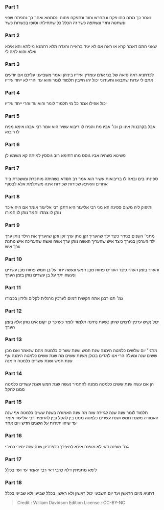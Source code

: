 
### Part 1
ואחר כך מתה בתו פקח ונתחרש וחזר ונתפקח פתוח ונסתמא ואחר כך נתפתח שפוי ונשתטה וחזר ונשתפה כשר זה הכלל כל שתחילתו וסופו בכשרות כשר

### Part 2
שאני התם דאמר קרא או ראה אם לא יגיד בראייה והגדה תלא רחמנא מילתא והא איכא ואלא והוא למה לי

### Part 3
לכדתניא ראה סיאה של בני אדם עומדין ועידיו ביניהן ואמר משביעני עליכם אם יודעים אתם לי עדות שתבואו ותעידוני יכול יהו חייבין תלמוד לומר והוא עד והרי לא ייחד עידיו

### Part 4
יכול אפילו אמר כל מי תלמוד לומר והוא עד והרי ייחד עידיו

### Part 5
אבל בקרבנות אינו כן וכו׳ אביו מת והניח לו ריבוא עשיר הוא אמר רבי אבהו אימא מניח לו ריבוא

### Part 6
פשיטא כשהיה אביו גוסס מהו דתימא רוב גוססין למיתה קא משמע לן

### Part 7
ספינתו בים ובאה לו בריבואות עשיר הוא אמר רב חסדא כשהיתה מוחכרת ומושכרת ביד אחרים והאיכא שכירות שכירות אינה משתלמת אלא לבסוף

### Part 8
ותיפוק ליה משום ספינה הא מני רבי אליעזר היא דתנן רבי אליעזר אומר אם היה איכר נותן לו צמדו וחמר נותן לו חמורו

### Part 9
מתני׳ השנים בנידר כיצד ילד שהעריך זקן נותן ערך זקן וזקן שהעריך את הילד נותן ערך ילד הערכין בנערך כיצד איש שהעריך האשה נותן ערך אשה ואשה שהעריכה איש נותנת ערך איש

### Part 10
והערך בזמן הערך כיצד העריכו פחות מבן חמש ונעשה יתר על בן חמש פחות מבן עשרים ונעשה יתר על בן עשרים נותן בזמן הערך

### Part 11
גמ׳ תנו רבנן אתה הקשית דמים לערכין מרגלית לקלים ולידון בכבודו

### Part 12
יכול נקיש ערכין לדמים שיתן כשעת נתינה תלמוד לומר כערכך כן יקום אינו נותן אלא בזמן הערך

### Part 13
מתני׳ יום שלשים כלמטה הימנה שנת חמש ושנת עשרים כלמטה מהם שנאמר ואם מבן ששים שנה ומעלה הרי אנו למדים בכולן משנת ששים מה שנת ששים כלמטה הימנה אף שנת חמש ושנת עשרים כלמטה הימנה

### Part 14
הן אם עשה שנת ששים כלמטה ממנה להחמיר נעשה שנת חמש ושנת עשרים כלמטה ממנו להקל

### Part 15
תלמוד לומר שנה שנה לגזירה שוה מה שנה האמורה בשנת ששים כלמטה אף שנה האמורה משנת חמש ושנת עשרים כלמטה ממנו בין להקל ובין להחמיר רבי אליעזר אומר עד שיהו יתירות על השנים חדש ויום אחד

### Part 16
גמ׳ מופנה דאי לא מופנה איכא למיפרך כדפרכינן שנה שנה יתירי כתיבי

### Part 17
לימא מתניתין דלא כרבי דאי רבי האמר עד ועד בכלל

### Part 18
דתניא מיום הראשן ועד יום השבעי יכול ראשון ולא ראשון בכלל שביעי ולא שביעי בכלל

>Credit : William Davidson Edition
>License : CC-BY-NC